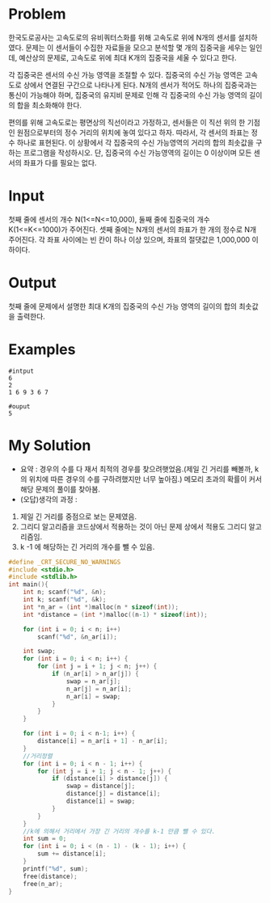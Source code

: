# Problem


한국도로공사는 고속도로의 유비쿼터스화를 위해 고속도로 위에 N개의 센서를 설치하였다. 문제는 이 센서들이 수집한 자료들을 모으고 분석할 몇 개의 집중국을 세우는 일인데, 예산상의 문제로, 고속도로 위에 최대 K개의 집중국을 세울 수 있다고 한다.

각 집중국은 센서의 수신 가능 영역을 조절할 수 있다. 집중국의 수신 가능 영역은 고속도로 상에서 연결된 구간으로 나타나게 된다. N개의 센서가 적어도 하나의 집중국과는 통신이 가능해야 하며, 집중국의 유지비 문제로 인해 각 집중국의 수신 가능 영역의 길이의 합을 최소화해야 한다.

편의를 위해 고속도로는 평면상의 직선이라고 가정하고, 센서들은 이 직선 위의 한 기점인 원점으로부터의 정수 거리의 위치에 놓여 있다고 하자. 따라서, 각 센서의 좌표는 정수 하나로 표현된다. 이 상황에서 각 집중국의 수신 가능영역의 거리의 합의 최솟값을 구하는 프로그램을 작성하시오. 단, 집중국의 수신 가능영역의 길이는 0 이상이며 모든 센서의 좌표가 다를 필요는 없다.
  
# Input

첫째 줄에 센서의 개수 N(1<=N<=10,000), 둘째 줄에 집중국의 개수 K(1<=K<=1000)가 주어진다. 셋째 줄에는 N개의 센서의 좌표가 한 개의 정수로 N개 주어진다. 각 좌표 사이에는 빈 칸이 하나 이상 있으며, 좌표의 절댓값은 1,000,000 이하이다.

# Output

첫째 줄에 문제에서 설명한 최대 K개의 집중국의 수신 가능 영역의 길이의 합의 최솟값을 출력한다.

# Examples
```
#intput  
6
2
1 6 9 3 6 7

#ouput
5
```
# My Solution
- 요약 : 경우의 수를 다 재서 최적의 경우를 찾으려햇었음.(제일 긴 거리를 빼볼까, k의 위치에 따른 경우의 수를 구하려했지만 너무 높아짐.) 메모리 초과의 확률이 커서 해당 문제의 풀이를 찾아봄.
- (오답)생각의 과정 :
1. 제일 긴 거리를 중점으로 보는 문제였음.
2. 그리디 알고리즘을 코드상에서 적용하는 것이 아닌 문제 상에서 적용도 그리디 알고리즘임.
3. k -1 에 해당하는 긴 거리의 개수를 뺄 수 있음.

```c
#define _CRT_SECURE_NO_WARNINGS
#include <stdio.h>
#include <stdlib.h>
int main(){
	int n; scanf("%d", &n);
	int k; scanf("%d", &k);
	int *n_ar = (int *)malloc(n * sizeof(int));
	int *distance = (int *)malloc((n-1) * sizeof(int));

	for (int i = 0; i < n; i++) 
		scanf("%d", &n_ar[i]);

	int swap;
	for (int i = 0; i < n; i++) {
		for (int j = i + 1; j < n; j++) {
			if (n_ar[i] > n_ar[j]) {
				swap = n_ar[j];
				n_ar[j] = n_ar[i];
				n_ar[i] = swap;
			}
		}
	}

	for (int i = 0; i < n-1; i++) {
		distance[i] = n_ar[i + 1] - n_ar[i];
	}
	//거리정렬
	for (int i = 0; i < n - 1; i++) {
		for (int j = i + 1; j < n - 1; j++) {
			if (distance[i] > distance[j]) {
				swap = distance[j];
				distance[j] = distance[i];
				distance[i] = swap;
			}
		}
	}
	//k에 의해서 거리에서 가장 긴 거리의 개수를 k-1 만큼 뺄 수 있다.
	int sum = 0;
	for (int i = 0; i < (n - 1) - (k - 1); i++) {
		sum += distance[i];
	}
	printf("%d", sum);
	free(distance);
	free(n_ar);
}
```
